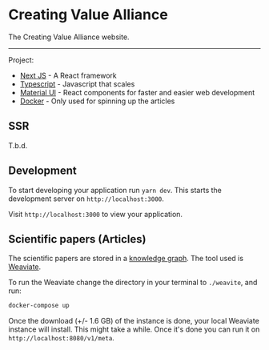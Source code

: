 
# Creating Value Alliance

The Creating Value Alliance website. 

---

Project:

- [Next JS](https://nextjs.org/) - A React framework
- [Typescript](https://www.typescriptlang.org/) - Javascript that scales
- [Material UI](https://material-ui.com/) - React components for faster and easier web development
- [Docker](https://www.docker.com/) - Only used for spinning up the articles

## SSR

T.b.d.

## Development

To start developing your application run `yarn dev`. This starts the development server on `http://localhost:3000`.

Visit `http://localhost:3000` to view your application.

## Scientific papers (Articles)

The scientific papers are stored in a [knowledge graph](https://www.semi.technology/documentation/weaviate/current/about/philosophy.html). The tool used is [Weaviate](https://github.com/semi-technologies/weaviate). 

To run the Weaviate change the directory in your terminal to `./weavite`, and run:

```bash
docker-compose up
```

Once the download (+/- 1.6 GB) of the instance is done, your local Weaviate instance will install. This might take a while. Once it's done you can run it on `http://localhost:8080/v1/meta`.
